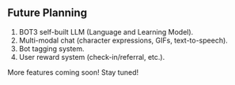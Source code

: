 ## Future Planning

1. BOT3 self-built LLM (Language and Learning Model).
2. Multi-modal chat (character expressions, GIFs, text-to-speech).
3. Bot tagging system.
4. User reward system (check-in/referral, etc.).

More features coming soon! Stay tuned!
